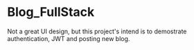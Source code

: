 # Blog_FullStack

Not a great UI design, but this project's intend is to demostrate authentication, JWT and posting new blog.
